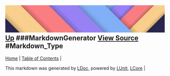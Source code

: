 ![](../Content/LDoc-banner-small.png "")
[Up](MarkdownGenerator.md)
###MarkdownGenerator
[View Source](MarkdownGenerator.md)
#Markdown_Type
---

[Home](../../README.md) | [Table of Contents](../../TableOfContents.md) | 


This markdown was generated by [LDoc](https://github.com/CodeSingularity/LDoc), powered by [LUnit](https://github.com/CodeSingularity/LUnit), [LCore](https://github.com/CodeSingularity/LCore) | 

